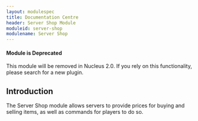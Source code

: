```yaml
---
layout: modulespec
title: Documentation Centre
header: Server Shop Module
moduleid: server-shop
modulename: Server Shop
---
```


<div class="panel panel-danger">
    <div class="panel-heading">
        <h4>Module is Deprecated</h4>
    </div>
    <div class="panel-body">
        This module will be removed in Nucleus 2.0. If you rely on this functionality, please search for a new plugin.
    </div>
</div>

## Introduction

The Server Shop module allows servers to provide prices for buying and selling items, as well as commands for players to do so.